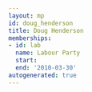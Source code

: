 ```yaml
---
layout: mp
id: doug_henderson
title: Doug Henderson
memberships:
- id: lab
  name: Labour Party
  start: 
  end: '2010-03-30'
autogenerated: true
---
```

